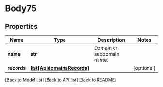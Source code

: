 # Body75

## Properties
Name | Type | Description | Notes
------------ | ------------- | ------------- | -------------
**name** | **str** | Domain or subdomain name. | 
**records** | [**list[ApidomainsRecords]**](ApidomainsRecords.md) |  | [optional] 

[[Back to Model list]](../README.md#documentation-for-models) [[Back to API list]](../README.md#documentation-for-api-endpoints) [[Back to README]](../README.md)

